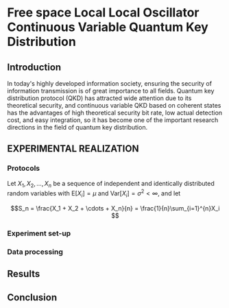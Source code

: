 # Free space Local Local Oscillator Continuous Variable Quantum Key Distribution
## Introduction
In today's highly developed information society, ensuring the security of information transmission is of great importance to all fields. Quantum key distribution protocol (QKD) has attracted wide attention due to its theoretical security, and continuous variable QKD based on coherent states has the advantages of high theoretical security bit rate, low actual detection cost, and easy integration, so it has become one of the important research directions in the field of quantum key distribution. 

## EXPERIMENTAL REALIZATION
### Protocols
Let $X_1, X_2, \ldots, X_n$ be a sequence of independent and identically distributed random variables with $\text{E}[X_i] = \mu$ and $\text{Var}[X_i] = \sigma^2 < \infty$, and let

$$S_n = \frac{X_1 + X_2 + \cdots + X_n}{n}
      = \frac{1}{n}\sum_{i=1}^{n}X_i $$
### Experiment set-up
### Data processing
## Results
## Conclusion
